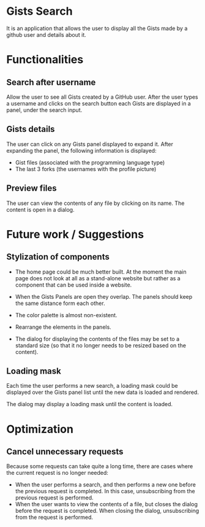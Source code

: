# Gists Search
It is an application that allows the user to display all the Gists made by a github user and details about it.

# Functionalities

## Search after username

Allow the user to see all Gists created by a GitHub user. After the user types a username and clicks on the search button each Gists are displayed in a panel, under the search input.

## Gists details

The user can click on any Gists panel displayed to expand it. After expanding the panel, the following information is displayed:
- Gist files (associated with the programming language type)
- The last 3 forks (the usernames with the profile picture)

## Preview files

The user can view the contents of any file by clicking on its name. The content is open in a dialog.

# Future work / Suggestions

## Stylization of components
- The home page could be much better built. At the moment the main page does not look at all as a stand-alone website but rather as a component that can be used inside a website.

- When the Gists Panels are open they overlap. The panels should keep the same distance form each other.

- The color palette is almost non-existent.

- Rearrange the elements in the panels.

- The dialog for displaying the contents of the files may be set to a standard size (so that it no longer needs to be resized based on the content).

## Loading mask

Each time the user performs a new search, a loading mask could be displayed over the Gists panel list until the new data is loaded and rendered.

The dialog may display a loading mask until the content is loaded.

# Optimization

## Cancel unnecessary requests
Because some requests can take quite a long time, there are cases where the current request is no longer needed:
- When the user performs a search, and then performs a new one before the previous request is completed. In this case, unsubscribing from the previous request is performed.
- When the user wants to view the contents of a file, but closes the dialog before the request is completed.  When closing the dialog, unsubscribing from the request is performed.

## 


